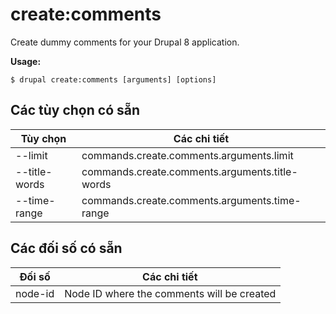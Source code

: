# create:comments
Create dummy comments for your Drupal 8 application.

**Usage:**
```
$ drupal create:comments [arguments] [options] 
```

## Các tùy chọn có sẵn
Tùy chọn | Các chi tiết
-------|-------------
--limit | commands.create.comments.arguments.limit
--title-words | commands.create.comments.arguments.title-words
--time-range | commands.create.comments.arguments.time-range

## Các đối số có sẵn
Đối số | Các chi tiết
---------|-------------
node-id | Node ID where the comments will be created
